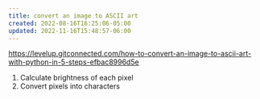 ```yaml
---
title: convert an image to ASCII art
created: 2022-08-16T16:25:06-05:00
updated: 2022-11-16T15:48:57-06:00
---
```


https://levelup.gitconnected.com/how-to-convert-an-image-to-ascii-art-with-python-in-5-steps-efbac8996d5e

1. Calculate brightness of each pixel
2. Convert pixels into characters